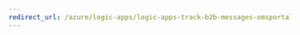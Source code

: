 ```yaml
---
redirect_url: /azure/logic-apps/logic-apps-track-b2b-messages-omsportal-query-filter-control-number
---
```

